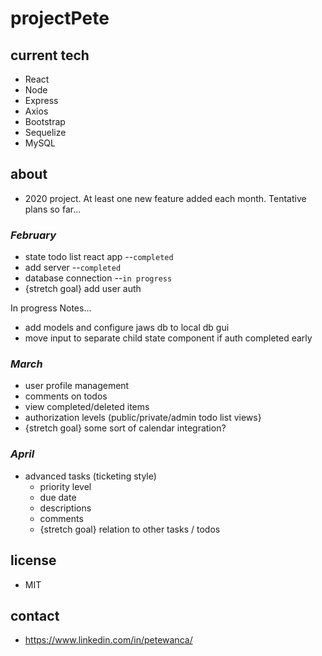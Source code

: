 # projectPete

## current tech
- React
- Node
- Express
- Axios
- Bootstrap
- Sequelize
- MySQL

## about
- 2020 project. At least one new feature added each month. Tentative plans so far...

### *February*
- state todo list react app --`completed`
- add server --`completed`
- database connection --`in progress`
- {stretch goal} add user auth

In progress Notes...
- add models and configure jaws db to local db gui
- move input to separate child state component if auth completed early


### *March*
- user profile management
- comments on todos
- view completed/deleted items
- authorization levels (public/private/admin todo list views}
- {stretch goal} some sort of calendar integration?

### *April*
- advanced tasks (ticketing style)
    - priority level
    - due date
    - descriptions
    - comments
    - {stretch goal} relation to other tasks / todos

## license 
- MIT

## contact
- https://www.linkedin.com/in/petewanca/